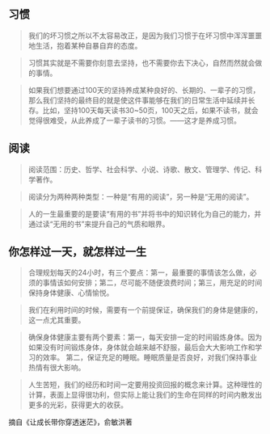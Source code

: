 ## 习惯
> 我们的坏习惯之所以不太容易改正，是因为我们习惯于在坏习惯中浑浑噩噩地生活，抱着某种自暴自弃的态度。

> 习惯其实就是不需要你刻意去坚持，也不需要你去下决心，自然而然就会做的事情。

> 如果我们想要通过100天的坚持养成某种良好的、长期的、一辈子的习惯，那么我们坚持的最终目的就是使这件事能够在我们的日常生活中延续并长存。比如，坚持100天每天读书30~50页，100天之后，如果不读书，就会觉得很难受，从此养成了一辈子读书的习惯。——这才是养成习惯。

## 阅读
> 阅读范围：历史、哲学、社会科学、小说、诗歌、散文、管理学、传记、科学著作。

> 阅读分为两种两种类型：一种是“有用的阅读”，另一种是“无用的阅读”。

> 人的一生最重要的是要读“有用的书”并将书中的知识转化为自己的能力，并通过读“无用的书”来提升自己的气质和眼界。
 
## 你怎样过一天，就怎样过一生
> 合理规划每天的24小时，有三个要点：第一，最重要的事情该怎么做，必须的事情该如何安排；第二，尽可能不随便浪费时间；第三，用充足的时间保持身体健康、心情愉悦。

> 我们在利用时间的时候，需要有一个前提保证，确保我们的身体是健康的，这一点尤其重要。

> 确保身体健康主要有两个要素：第一，每天安排一定的时间锻炼身体。因为如果没有时间锻炼身体，身体就会越来越不舒服，最后会大大影响工作和学习的效率。 第二，保证充足的睡眠。睡眠质量是否良好，对我们保持事业热情有很大影响。

> 人生苦短，我们的经历和时间一定要用投资回报的概念来计算。这种理性的计算，表面上显得很功利，但实际上能让我们的生命在同样的时间内散发出更多的光彩，获得更大的收获。

摘自《让成长带你穿透迷茫》，俞敏洪著 